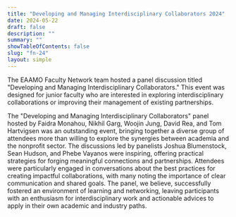 ```yaml
---
title: "Developing and Managing Interdisciplinary Collaborators 2024"
date: 2024-05-22
draft: false
description: ""
summary: ""
showTableOfContents: false
slug: "fn-24"
layout: simple
---
```

The EAAMO Faculty Network team hosted a panel discussion titled "Developing and Managing Interdisciplinary Collaborators." This event was designed for junior faculty who are interested in exploring interdisciplinary collaborations or improving their management of existing partnerships. 

The "Developing and Managing Interdisciplinary Collaborators" panel hosted by Faidra Monahou, Nikhil Garg, Woojin Jung, David Rea, and Tom Hartvigsen was an outstanding event, bringing together a diverse group of attendees more than willing to explore the synergies between academia and the nonprofit sector. The discussions led by panelists Joshua Blumenstock, Sean Hudson, and Phebe Vayanos were inspiring, offering practical strategies for forging meaningful connections and partnerships. Attendees were particularly engaged in conversations about the best practices for creating impactful collaborations, with many noting the importance of clear communication and shared goals. The panel, we believe, successfully fostered an environment of learning and networking, leaving participants with an enthusiasm for interdisciplinary work and actionable advices to apply in their own academic and industry paths.

